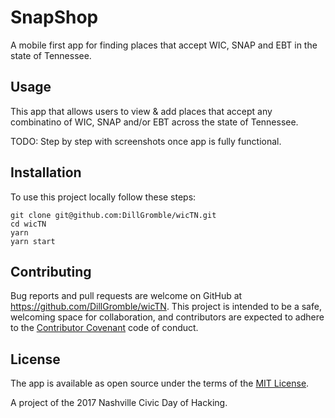 # SnapShop #

A mobile first app for finding places that accept WIC, SNAP and EBT in the state of Tennessee.

## Usage ##
This app that allows users to view & add places that accept any combinatino of WIC, SNAP and/or EBT across the state of Tennessee.

TODO: Step by step with screenshots once app is fully functional.

## Installation ##
To use this project locally follow these steps:
```shell
git clone git@github.com:DillGromble/wicTN.git
cd wicTN
yarn
yarn start
```

## Contributing ##
Bug reports and pull requests are welcome on GitHub at https://github.com/DillGromble/wicTN. This project is intended to be a safe, welcoming space for collaboration, and contributors are expected to adhere to the [Contributor Covenant](https://github.com/itzsaga/my-fave-food/blob/master/CONTRIBUTING.md) code of conduct.

## License ##
The app is available as open source under the terms of the [MIT License](https://github.com/DillGromble/wicTN/blob/master/LICENSE).

A project of the 2017 Nashville Civic Day of Hacking.